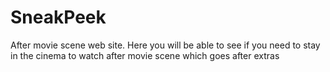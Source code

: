 # SneakPeek
After movie scene web site. Here you will be able to see if you need to stay in the cinema to watch after movie scene which goes after extras
